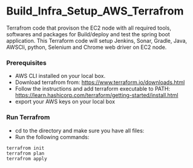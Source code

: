 # Build_Infra_Setup_AWS_Terrafrom

Terrafrom code that provison the EC2 node with all required tools, softwares and packages for Build/deploy and test the spring boot application. This Terraform code will setup Jenkins, Sonar, Gradle, Java, AWSCli, python, Selenium and Chrome web driver on EC2 node.


### Prerequisites
* AWS CLI installed on your local box.
* Download terrafrom from: https://www.terraform.io/downloads.html
* Follow the instructions and add terraform executable to PATH: https://learn.hashicorp.com/terraform/getting-started/install.html 
* export your AWS keys on your local box


### Run Terrafrom 
* cd to the directory and make sure you have all files:
* Run the following commands:
```terrafrom
terrafrom init
terrafrom plan
terrafrom apply
```

